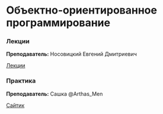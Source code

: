 # Объектно-ориентированное программирование	

### Лекции

**Преподаватель:** Носовицкий Евгений Дмитриевич

[Лекции](https://drive.google.com/drive/folders/1v9QStDwlsaJD_hi-qRBS7h29YsN4GL0E)

### Практика

**Преподаватель:** Сашка @Arthas_Men

[Сайтик](https://itmois.notion.site/OOP-y24-3a021b1ecc3349f8904c24b27c7312ff)

